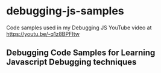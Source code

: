 # debugging-js-samples
Code samples used in my Debugging JS YouTube video at https://youtu.be/-q1z8BPFItw

## Debugging Code Samples for Learning Javascript Debugging techniques
